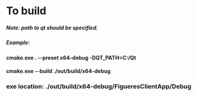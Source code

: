 # To build

##### Note: path to qt should be specified.
##### Example:
#### cmake.exe . --preset x64-debug  -DQT_PATH=C:/Qt
#### cmake.exe --build ./out/build/x64-debug

### exe location: ./out/build/x64-debug/FigueresClientApp/Debug
